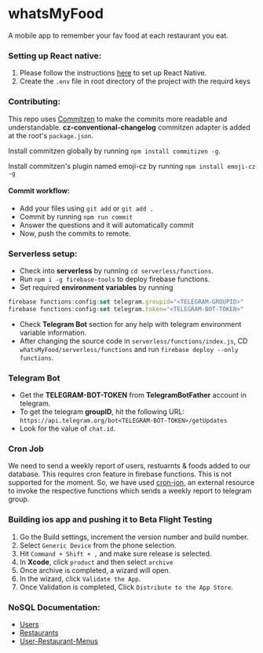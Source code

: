 # whatsMyFood
A mobile app to remember your fav food at each restaurant you eat.

### Setting up React native:
1. Please follow the instructions [here](/doc/reactNative/setup.md) to set up React Native.
2. Create the `.env` file in root directory of the project with the requird keys

### Contributing:
This repo uses [Commitzen](https://www.npmjs.com/package/commitizen) to make the commits more readable and understandable. **cz-conventional-changelog** commitzen adapter is added at the root's `package.json`.

Install commitzen globally by running `npm install commitizen -g`.

Install commitzen's plugin named emoji-cz by running `npm install emoji-cz -g`

#### Commit workflow:

- Add your files using `git add` or `git add .`
- Commit by running `npm run commit`
- Answer the questions and it will automatically commit
- Now, push the commits to remote. 

### Serverless setup:
- Check into **serverless** by running `cd serverless/functions`.
- Run `npm i -g firebase-tools` to deploy firebase functions.
- Set required **environment variables** by running
```js
firebase functions:config:set telegram.groupid="<TELEGRAM-GROUPID>"
firebase functions:config:set telegram.token="<TELEGRAM-BOT-TOKEN>"
``` 
- Check **Telegram Bot** section for any help with telegram environment variable information.
- After changing the source code in `serverless/functions/index.js`, CD `whatsMyFood/serverless/functions` and run `firebase deploy --only functions`.

### Telegram Bot
- Get the **TELEGRAM-BOT-TOKEN** from **TelegramBotFather** account in telegram.
- To get the telegram **groupID**, hit the following URL:
`https://api.telegram.org/bot<TELEGRAM-BOT-TOKEN>/getUpdates`
- Look for the value of `chat.id`.

### Cron Job
We need to send a weekly report of users, restuarnts & foods added to our database. This requires cron feature in firebase functions. This is not supported for the moment. So, we have used [cron-jon](https://cronless.com), an external resource to invoke the respective functions which sends a weekly report to telegram group.

### Building ios app and pushing it to Beta Flight Testing
1. Go the Build settings, increment the version number and build number.
2. Select `Generic Device` from the phone selection.
3. Hit `Command + Shift + ,` and make sure release is selected.
4. In **Xcode**, click `product` and then select `archive`
5. Once archive is completed, a wizard will open.
6. In the wizard, click `Validate the App`.
7. Once Validation is completed, Click `Distribute to the App Store`.

### NoSQL Documentation:
- [Users](https://github.com/sharathvignesh/whatsMyFood/blob/master/doc/db/noSQLSchema.md#users)
- [Restaurants](https://github.com/sharathvignesh/whatsMyFood/blob/master/doc/db/noSQLSchema.md#restaurants)
- [User-Restaurant-Menus](https://github.com/sharathvignesh/whatsMyFood/blob/master/doc/db/noSQLSchema.md#user-restaurant-menus)
